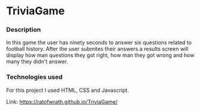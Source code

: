 # TriviaGame

### Description
In this game the user has ninety seconds to answer six questions related to football history.  After the user submites their answers a results screen will display how man questions they got right, how man they got wrong and how many they didn't answer.

### Technologies used
For this project I used HTML, CSS and Javascript.

Link: https://ratofwrath.github.io/TriviaGame/
